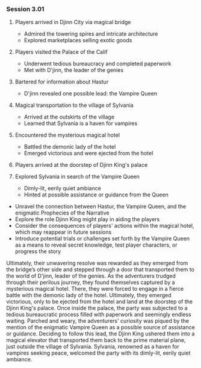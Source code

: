 ### Session 3.01 ###

1. Players arrived in Djinn City via magical bridge
   - Admired the towering spires and intricate architecture
   - Explored marketplaces selling exotic goods

2. Players visited the Palace of the Calif
   - Underwent tedious bureaucracy and completed paperwork
   - Met with D'jinn, the leader of the genies

3. Bartered for information about Hastur
   - D'jinn revealed one possible lead: the Vampire Queen

4. Magical transportation to the village of Sylvania
   - Arrived at the outskirts of the village
   - Learned that Sylvania is a haven for vampires

5. Encountered the mysterious magical hotel
   - Battled the demonic lady of the hotel
   - Emerged victorious and were ejected from the hotel

6. Players arrived at the doorstep of Djinn King's palace

7. Explored Sylvania in search of the Vampire Queen
   - Dimly-lit, eerily quiet ambiance
   - Hinted at possible assistance or guidance from the Queen


- Unravel the connection between Hastur, the Vampire Queen, and the enigmatic Prophecies of the Narrative
- Explore the role Djinn King might play in aiding the players
- Consider the consequences of players' actions within the magical hotel, which may reappear in future sessions
- Introduce potential trials or challenges set forth by the Vampire Queen as a means to reveal secret knowledge, test player characters, or progress the story



Ultimately, their unwavering resolve was rewarded as they emerged from the bridge’s other side and stepped through a door that transported them to the world of D'jinn, leader of the genies.
As the adventurers trudged through their perilous journey, they found themselves captured by a mysterious magical hotel. There, they were forced to engage in a fierce battle with the demonic lady of the hotel. Ultimately, they emerged victorious, only to be ejected from the hotel and land at the doorstep of the Djinn King's palace.
Once inside the palace, the party was subjected to a tedious bureaucratic process filled with paperwork and seemingly endless waiting. Parched and weary, the adventurers' curiosity was piqued by the mention of the enigmatic Vampire Queen as a possible source of assistance or guidance. Deciding to follow this lead, the Djinn King ushered them into a magical elevator that transported them back to the prime material plane, just outside the village of Sylvania.
Sylvania, renowned as a haven for vampires seeking peace, welcomed the party with its dimly-lit, eerily quiet ambiance.
